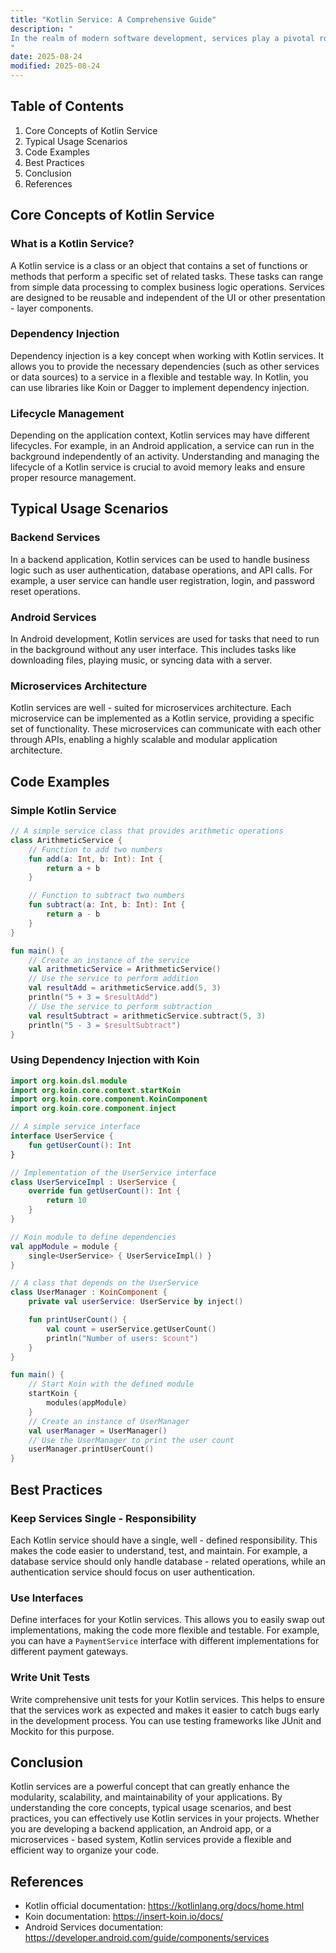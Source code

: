 ```yaml
---
title: "Kotlin Service: A Comprehensive Guide"
description: "
In the realm of modern software development, services play a pivotal role in building modular, scalable, and maintainable applications. Kotlin, a cross - platform, statically typed, general - purpose programming language with type inference, has gained significant popularity in recent years, especially in Android development and backend programming. A Kotlin service can be thought of as a self - contained unit of functionality that can be invoked to perform a specific task. It encapsulates business logic and provides an interface for other parts of the application to interact with it.  This blog post aims to provide an in - depth understanding of Kotlin services, covering core concepts, typical usage scenarios, and best practices. By the end of this post, intermediate - to - advanced software engineers should have a solid grasp of how to effectively use Kotlin services in their projects.
"
date: 2025-08-24
modified: 2025-08-24
---
```


## Table of Contents
1. Core Concepts of Kotlin Service
2. Typical Usage Scenarios
3. Code Examples
4. Best Practices
5. Conclusion
6. References

## Core Concepts of Kotlin Service
### What is a Kotlin Service?
A Kotlin service is a class or an object that contains a set of functions or methods that perform a specific set of related tasks. These tasks can range from simple data processing to complex business logic operations. Services are designed to be reusable and independent of the UI or other presentation - layer components.

### Dependency Injection
Dependency injection is a key concept when working with Kotlin services. It allows you to provide the necessary dependencies (such as other services or data sources) to a service in a flexible and testable way. In Kotlin, you can use libraries like Koin or Dagger to implement dependency injection.

### Lifecycle Management
Depending on the application context, Kotlin services may have different lifecycles. For example, in an Android application, a service can run in the background independently of an activity. Understanding and managing the lifecycle of a Kotlin service is crucial to avoid memory leaks and ensure proper resource management.

## Typical Usage Scenarios
### Backend Services
In a backend application, Kotlin services can be used to handle business logic such as user authentication, database operations, and API calls. For example, a user service can handle user registration, login, and password reset operations.

### Android Services
In Android development, Kotlin services are used for tasks that need to run in the background without any user interface. This includes tasks like downloading files, playing music, or syncing data with a server.

### Microservices Architecture
Kotlin services are well - suited for microservices architecture. Each microservice can be implemented as a Kotlin service, providing a specific set of functionality. These microservices can communicate with each other through APIs, enabling a highly scalable and modular application architecture.

## Code Examples

### Simple Kotlin Service
```kotlin
// A simple service class that provides arithmetic operations
class ArithmeticService {
    // Function to add two numbers
    fun add(a: Int, b: Int): Int {
        return a + b
    }

    // Function to subtract two numbers
    fun subtract(a: Int, b: Int): Int {
        return a - b
    }
}

fun main() {
    // Create an instance of the service
    val arithmeticService = ArithmeticService()
    // Use the service to perform addition
    val resultAdd = arithmeticService.add(5, 3)
    println("5 + 3 = $resultAdd")
    // Use the service to perform subtraction
    val resultSubtract = arithmeticService.subtract(5, 3)
    println("5 - 3 = $resultSubtract")
}
```

### Using Dependency Injection with Koin
```kotlin
import org.koin.dsl.module
import org.koin.core.context.startKoin
import org.koin.core.component.KoinComponent
import org.koin.core.component.inject

// A simple service interface
interface UserService {
    fun getUserCount(): Int
}

// Implementation of the UserService interface
class UserServiceImpl : UserService {
    override fun getUserCount(): Int {
        return 10
    }
}

// Koin module to define dependencies
val appModule = module {
    single<UserService> { UserServiceImpl() }
}

// A class that depends on the UserService
class UserManager : KoinComponent {
    private val userService: UserService by inject()

    fun printUserCount() {
        val count = userService.getUserCount()
        println("Number of users: $count")
    }
}

fun main() {
    // Start Koin with the defined module
    startKoin {
        modules(appModule)
    }
    // Create an instance of UserManager
    val userManager = UserManager()
    // Use the UserManager to print the user count
    userManager.printUserCount()
}
```

## Best Practices
### Keep Services Single - Responsibility
Each Kotlin service should have a single, well - defined responsibility. This makes the code easier to understand, test, and maintain. For example, a database service should only handle database - related operations, while an authentication service should focus on user authentication.

### Use Interfaces
Define interfaces for your Kotlin services. This allows you to easily swap out implementations, making the code more flexible and testable. For example, you can have a `PaymentService` interface with different implementations for different payment gateways.

### Write Unit Tests
Write comprehensive unit tests for your Kotlin services. This helps to ensure that the services work as expected and makes it easier to catch bugs early in the development process. You can use testing frameworks like JUnit and Mockito for this purpose.

## Conclusion
Kotlin services are a powerful concept that can greatly enhance the modularity, scalability, and maintainability of your applications. By understanding the core concepts, typical usage scenarios, and best practices, you can effectively use Kotlin services in your projects. Whether you are developing a backend application, an Android app, or a microservices - based system, Kotlin services provide a flexible and efficient way to organize your code.

## References
- Kotlin official documentation: https://kotlinlang.org/docs/home.html
- Koin documentation: https://insert-koin.io/docs/
- Android Services documentation: https://developer.android.com/guide/components/services


